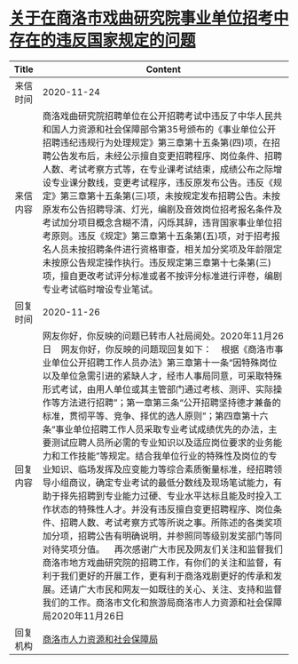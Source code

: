 # <a href="http://www.shangluo.gov.cn/zmhd/ldxxxx.jsp?urltype=leadermail.LeaderMailContentUrl&wbtreeid=1112&leadermailid=6646">关于在商洛市戏曲研究院事业单位招考中存在的违反国家规定的问题</a>
| Title |                                                                                                                                                                                                                                                                                                     Content                                                                                                                                                                                                                                                                                                     |
|:-----:|-----------------------------------------------------------------------------------------------------------------------------------------------------------------------------------------------------------------------------------------------------------------------------------------------------------------------------------------------------------------------------------------------------------------------------------------------------------------------------------------------------------------------------------------------------------------------------------------------------------------|
| 来信时间  | 2020-11-24                                                                                                                                                                                                                                                                                                                                                                                                                                                                                                                                                                                                      |
| 来信内容  | 商洛戏曲研究院招聘单位在公开招聘考试中违反了中华人民共和国人力资源和社会保障部令第35号颁布的《事业单位公开招聘违纪违规行为处理规定》第三章第十五条第(四)项，在招聘公告发布后，未经公示擅自变更招聘程序、岗位条件、招聘人数、考试考察方式等，在专业课考试结束，成绩公布之际增设专业课分数线，变更考试程序，违反原发布公告。违反《规定》第三章第十五条第(三)项，未按规定发布招聘公告。未按原发布公告招聘导演、灯光，编剧及音效岗位招考报名条件及考试加分项目概念含糊不清，闪烁其辞，违背国家事业单位招考原则。违反《规定》第三章第十五条第(五)项，对于招考报名人员未按招聘条件进行资格审查，相关加分奖项及年龄限定未按原公告规定操作执行。违反规定第三章第十七条第(三)项，擅自更改考试评分标准或者不按评分标准进行评卷，编剧专业考试临时增设专业笔试。                                                                                                                                                                                                                                 |
| 回复时间  | 2020-11-26                                                                                                                                                                                                                                                                                                                                                                                                                                                                                                                                                                                                      |
| 回复内容  | 网友你好，你反映的问题已转市人社局阅处。2020年11月26日    网友你好，你反映的问题现回复如下：    根据《商洛市事业单位公开招聘工作人员办法》第三章第十一条“因特殊岗位以及单位急需引进的紧缺人才，经市人事局同意，可采取特殊形式考试，由用人单位或其主管部门通过考核、测评、实际操作等方法进行招聘”；第一章第三条“公开招聘坚持德才兼备的标准，贯彻平等、竞争、择优的选人原则”；第四章第十六条“事业单位招聘工作人员采取专业考试成绩优先的办法，主要测试应聘人员所必需的专业知识以及适应岗位要求的业务能力和工作技能”等规定。结合我单位行业的特殊性及岗位的专业知识、临场发挥及应变能力等综合素质衡量标准，经招聘领导小组商议，确定专业考试的最低分数线及现场笔试能力，有助于择先招聘到专业能力过硬、专业水平达标且能及时投入工作状态的特殊性人才。并没有违反擅自变更招聘程序、岗位条件、招聘人数、考试考察方式等所说之事。所陈述的各类奖项加分项，招聘公告有明确说明，并参照同等级别发奖部门等同对待奖项分值。    再次感谢广大市民及网友们关注和监督我们商洛市地方戏曲研究院的招聘工作，有你们的关注和监督，有利于我们更好的开展工作，更有利于商洛戏剧更好的传承和发展。还请广大市民和网友一如既往的关心、关注、支持和监督我们的工作。商洛市文化和旅游局商洛市人力资源和社会保障局2020年11月26日 |
| 回复机构  | <a href="../../categories/agencies/商洛市人力资源和社会保障局.md">商洛市人力资源和社会保障局</a>                                                                                                                                                                                                                                                                                                                                                                                                                                                                                                                                            |
